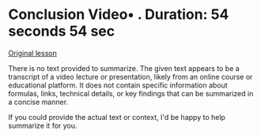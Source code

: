 # Conclusion Video• . Duration: 54 seconds 54 sec

[Original lesson](https://www.coursera.org/learn/uol-fundamentals-of-computer-science/lecture/aZ0Tw/conclusion)

There is no text provided to summarize. The given text appears to be a transcript of a video lecture or presentation, likely from an online course or educational platform. It does not contain specific information about formulas, links, technical details, or key findings that can be summarized in a concise manner.

If you could provide the actual text or context, I'd be happy to help summarize it for you.


